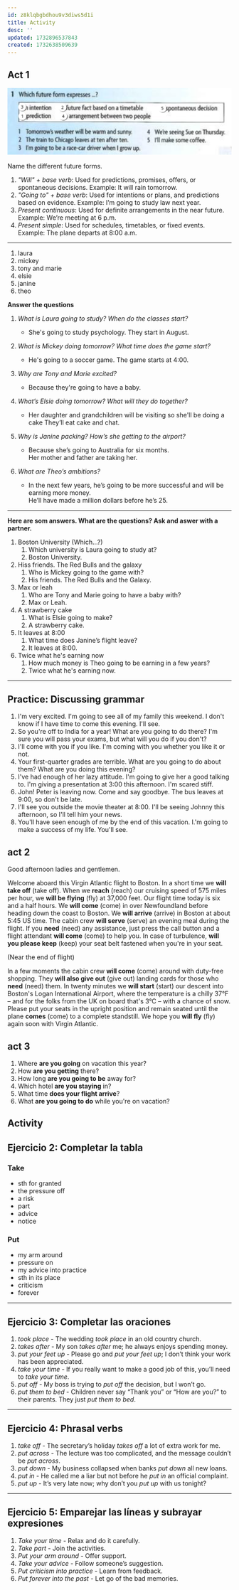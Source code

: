 ```yaml
---
id: z8klqbgbdhou9v3diws5d1i
title: Activity
desc: ''
updated: 1732896537843
created: 1732638509639
---
```

## Act 1

![alt text](image-22.png)

Name the different future forms.
1. *"Will" + base verb*: Used for predictions, promises, offers, or spontaneous decisions.
    Example: It will rain tomorrow.
2. *"Going to" + base verb*: Used for intentions or plans, and predictions based on evidence.
    Example: I’m going to study law next year.
3. *Present continuous*: Used for definite arrangements in the near future.
    Example: We’re meeting at 6 p.m.
4. *Present simple*: Used for schedules, timetables, or fixed events.
    Example: The plane departs at 8:00 a.m.

---

1. laura
2. mickey
3. tony and marie
4. elsie
5. janine
6. theo

**Answer the questions**

1. *What is Laura going to study? When do the classes start?*  
   - She's going to study psychology. They start in August.

2. *What is Mickey doing tomorrow? What time does the game start?*  
   - He's going to a soccer game. The game starts at 4:00.

3. *Why are Tony and Marie excited?*  
   - Because they're going to have a baby.

4. *What’s Elsie doing tomorrow? What will they do together?*  
   - Her daughter and grandchildren will be visiting so she'll be doing a cake
     They’ll eat cake and chat.

5. *Why is Janine packing? How’s she getting to the airport?*  
   - Because she’s going to Australia for six months.  
     Her mother and father are taking her.

6. *What are Theo’s ambitions?*  
   - In the next few years, he’s going to be more successful and will be earning more money.  
     He’ll have made a million dollars before he’s 25.

---

**Here are som answers. What are the questions? Ask and aswer with a partner.**

1. Boston University (Which...?)
   1. Which university is Laura going to study at?
   2. Boston University.
2. Hiss friends. The Red Bulls and the galaxy
   1. Who is Mickey going to the game with?
   2. His friends. The Red Bulls and the Galaxy.
3. Max or leah
   1. Who are Tony and Marie going to have a baby with?
   2. Max or Leah.
4. A strawberry cake
   1. What is Elsie going to make?
   2. A strawberry cake.
5. It leaves at 8:00
   1. What time does Janine’s flight leave?
   2. It leaves at 8:00.
6. Twice what he's earning now
   1. How much money is Theo going to be earning in a few years?
   2. Twice what he's earning now.

---

## Practice: Discussing grammar

1. I'm very excited. I'm going to see all of my family this weekend.
I don't know if I have time to come this evening. I'll see.
2. So you're off to India for a year! What are you going to do there?
I'm sure you will pass your exams, but what will you do if you don't?
3. I'll come with you if you like.
I'm coming with you whether you like it or not. 
4. Your first-quarter grades are terrible. What are you going to do about them?
What are you doing this evening?
5. I've had enough of her lazy attitude. I'm going to give her a good talking to.
I'm giving a presentation at 3:00 this afternoon. I'm scared stiff.
6. John! Peter is leaving now. Come and say goodbye.
The bus leaves at 9:00, so don't be late.
7. I'll see you outside the movie theater at 8:00. I'll be seeing Johnny this 
afternoon, so I'll tell him your news.
8. You'll have seen enough of me by the end of
this vacation. I.'m going to make a success of my life. You'll
see.

## act 2

Good afternoon ladies and gentlemen.

Welcome aboard this Virgin Atlantic flight to Boston. In a short time we **will take off** (take off). When we **reach** (reach) our cruising speed of 575 miles per hour, we **will be flying** (fly) at 37,000 feet. Our flight time today is six and a half hours. We **will come** (come) in over Newfoundland before heading down the coast to Boston. We **will arrive** (arrive) in Boston at about 5:45 US time. The cabin crew **will serve** (serve) an evening meal during the flight. If you **need** (need) any assistance, just press the call button and a flight attendant **will come** (come) to help you. In case of turbulence, **will you please keep** (keep) your seat belt fastened when you're in your seat.

(Near the end of flight)

In a few moments the cabin crew **will come** (come) around with duty-free shopping. They **will also give out** (give out) landing cards for those who **need** (need) them. In twenty minutes we **will start** (start) our descent into Boston's Logan International Airport, where the temperature is a chilly 37°F – and for the folks from the UK on board that's 3°C – with a chance of snow. Please put your seats in the upright position and remain seated until the plane **comes** (come) to a complete standstill. We hope you **will fly** (fly) again soon with Virgin Atlantic.

## act 3

1. Where **are you going** on vacation this year?
2. How **are you getting** there?
3. How long **are you going to be** away for?
4. Which hotel **are you staying** in?
5. What time **does your flight arrive**?
6. What **are you going to do** while you're on vacation?

## Activity

## Ejercicio 2: Completar la tabla
### Take
- sth for granted  
- the pressure off  
- a risk  
- part  
- advice  
- notice  

### Put
- my arm around  
- pressure on  
- my advice into practice  
- sth in its place  
- criticism  
- forever  

---

## Ejercicio 3: Completar las oraciones
1. *took place* - The wedding *took place* in an old country church.
2. *takes after* - My son *takes after* me; he always enjoys spending money.
3. *put your feet up* - Please go and *put your feet up*; I don’t think your work has been appreciated.
4. *take your time* - If you really want to make a good job of this, you’ll need to *take your time*.
5. *put off* - My boss is trying to *put off* the decision, but I won’t go.
6. *put them to bed* - Children never say “Thank you” or “How are you?” to their parents. They just *put them to bed*.

---

## Ejercicio 4: Phrasal verbs
1. *take off* - The secretary’s holiday *takes off* a lot of extra work for me.
2. *put across* - The lecture was too complicated, and the message couldn’t be *put across*.
3. *put down* - My business collapsed when banks *put down* all new loans.
4. *put in* - He called me a liar but not before he *put in* an official complaint.
5. *put up* - It’s very late now; why don’t you *put up* with us tonight?

---

## Ejercicio 5: Emparejar las líneas y subrayar expresiones
1. *Take your time* - Relax and do it carefully.
2. *Take part* - Join the activities.
3. *Put your arm around* - Offer support.
4. *Take your advice* - Follow someone’s suggestion.
5. *Put criticism into practice* - Learn from feedback.
6. *Put forever into the past* - Let go of the bad memories.